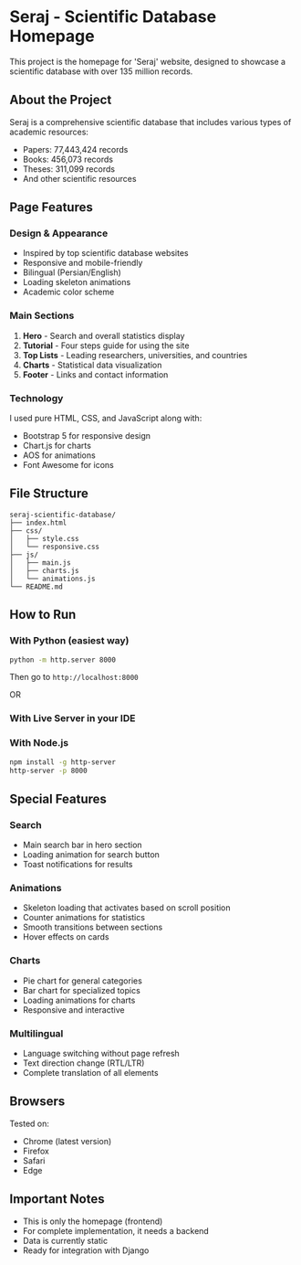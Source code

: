 # Seraj - Scientific Database Homepage

This project is the homepage for 'Seraj' website, designed to showcase a scientific database with over 135 million records.

## About the Project

Seraj is a comprehensive scientific database that includes various types of academic resources:
- Papers: 77,443,424 records
- Books: 456,073 records
- Theses: 311,099 records
- And other scientific resources

## Page Features

### Design & Appearance
- Inspired by top scientific database websites
- Responsive and mobile-friendly
- Bilingual (Persian/English)
- Loading skeleton animations
- Academic color scheme

### Main Sections
1. **Hero** - Search and overall statistics display
2. **Tutorial** - Four steps guide for using the site
3. **Top Lists** - Leading researchers, universities, and countries
4. **Charts** - Statistical data visualization
5. **Footer** - Links and contact information

### Technology
I used pure HTML, CSS, and JavaScript along with:
- Bootstrap 5 for responsive design
- Chart.js for charts
- AOS for animations
- Font Awesome for icons

## File Structure

```
seraj-scientific-database/
├── index.html              
├── css/
│   ├── style.css          
│   └── responsive.css     
├── js/
│   ├── main.js           
│   ├── charts.js         
│   └── animations.js     
└── README.md             
```

## How to Run

### With Python (easiest way)
```bash
python -m http.server 8000
```
Then go to `http://localhost:8000`

OR

### With Live Server in your IDE


### With Node.js
```bash
npm install -g http-server
http-server -p 8000
```

## Special Features

### Search
- Main search bar in hero section
- Loading animation for search button
- Toast notifications for results

### Animations
- Skeleton loading that activates based on scroll position
- Counter animations for statistics
- Smooth transitions between sections
- Hover effects on cards

### Charts
- Pie chart for general categories
- Bar chart for specialized topics
- Loading animations for charts
- Responsive and interactive

### Multilingual
- Language switching without page refresh
- Text direction change (RTL/LTR)
- Complete translation of all elements

## Browsers

Tested on:
- Chrome (latest version)
- Firefox
- Safari
- Edge

## Important Notes

- This is only the homepage (frontend)
- For complete implementation, it needs a backend
- Data is currently static
- Ready for integration with Django
